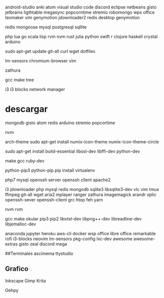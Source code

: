 android-studio
anki
atom
visual studio code
discord
eclipse
netbeans
gisto
jetbrains
ligthtable
megasync
popcorntime
stremio
robomongo
wps office
texmaker
vim
genymotion
jdownloader2
redis desktop
genymotion

redis
mongoose
mysql
postgresql
sqllite

php
lua
go
scala
lisp
rvm
nvm
rust
julia
python
swift
r
clojure
haskell
crystal
arduino

sudo apt-get update
git-all
curl
wget
dotfiles

lm-sensors
chromium-browser
vim

zathura

gcc
make
tree

i3
i3 blocks
network manager

# descargar
mongodb
gisto
atom
redis
arduino
stremio popcortime

nvm

arch-theme
sudo apt-get install numix-icon-theme numix-icon-theme-circle

sudo apt-get install build-essential libssl-dev libffi-dev python-dev

make
gcc
ruby-dev

python-pip3
python-pip
	pip install virtualenv

php7
mysql
openssh server
openssh client
apache2

i3
jdownloader
php
mysql
redis
mongodb
sqlite3 libsqlite3-dev
vlc
vim
tmux
ffmpeg
git-all
wget
aria2
mplayer
ranger
zathura
imagemagick
arandr
xplic
openssh-sever openssh-client
grc
htop
feh
yarn

nvm
rvm

gcc
make
okular
pip3 pip2
libxtst-dev libpng++-dev
libreadline-dev
libjemalloc-dev

anaconda
jupyter
heroku
aws-cli
docker
wsp office
libre office
remarkable
rofi
i3-blocks
neovim
lm-sensors
pkg-config lxc-dev
awesome
awesome-extras
gisto
zeal
discord
mega

##Terminales
asciinema
ttystudio

## Grafico
Inkscape
Gimp
Krita

Gehpy
